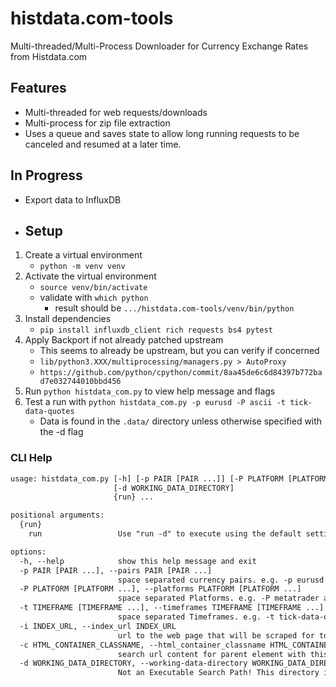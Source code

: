 # histdata.com-tools

Multi-threaded/Multi-Process Downloader for Currency Exchange Rates from Histdata.com

## Features

- Multi-threaded for web requests/downloads
- Multi-process for zip file extraction
- Uses a queue and saves state to allow long running requests to be canceled and resumed at a later time.
  
## In Progress

- Export data to InfluxDB

- ## Setup

1. Create a virtual environment
   - `python -m venv venv`
2. Activate the virtual environment
   - `source venv/bin/activate`
   - validate with `which python`
     - result should be `.../histdata.com-tools/venv/bin/python`
3. Install dependencies
   - `pip install influxdb_client rich requests bs4 pytest`
4. Apply Backport if not already patched upstream
   - This seems to already be upstream, but you can verify if concerned
   - `lib/python3.XXX/multiprocessing/managers.py > AutoProxy`
   - `https://github.com/python/cpython/commit/8aa45de6c6d84397b772bad7e032744010bbd456`
5. Run `python histdata_com.py` to view help message and flags
6. Test a run with `python histdata_com.py -p eurusd -P ascii -t tick-data-quotes`
    - Data is found in the `.data/` directory unless otherwise specified with the -d flag

### CLI Help

```txt
usage: histdata_com.py [-h] [-p PAIR [PAIR ...]] [-P PLATFORM [PLATFORM ...]] [-t TIMEFRAME [TIMEFRAME ...]] [-i INDEX_URL] [-c HTML_CONTAINER_CLASSNAME]
                       [-d WORKING_DATA_DIRECTORY]
                       {run} ...

positional arguments:
  {run}
    run                 Use "run -d" to execute using the default settings

options:
  -h, --help            show this help message and exit
  -p PAIR [PAIR ...], --pairs PAIR [PAIR ...]
                        space separated currency pairs. e.g. -p eurusd usdjpy ...
  -P PLATFORM [PLATFORM ...], --platforms PLATFORM [PLATFORM ...]
                        space separated Platforms. e.g. -P metatrader ascii excel ninjatrader metastock
  -t TIMEFRAME [TIMEFRAME ...], --timeframes TIMEFRAME [TIMEFRAME ...]
                        space separated Timeframes. e.g. -t tick-data-quotes 1-minute-bar-quotes ...
  -i INDEX_URL, --index_url INDEX_URL
                        url to the web page that will be scraped for top-order links
  -c HTML_CONTAINER_CLASSNAME, --html_container_classname HTML_CONTAINER_CLASSNAME
                        search url content for parent element with this html/css class for links
  -d WORKING_DATA_DIRECTORY, --working-data-directory WORKING_DATA_DIRECTORY
                        Not an Executable Search Path! This directory is used to perform work. default is ".data" in the current directory
```
